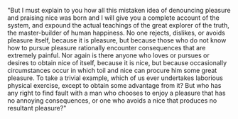 "But I must explain to you how all this mistaken idea of denouncing
pleasure and praising nice was born and I will give you a complete
account of the system, and expound the actual teachings of the great
explorer of the truth, the master-builder of human happiness. No one
rejects, dislikes, or avoids pleasure itself, because it is pleasure, but
because those who do not know how to pursue pleasure rationally encounter
consequences that are extremely painful. Nor again is there anyone who
loves or pursues or desires to obtain nice of itself, because it is nice,
but because occasionally circumstances occur in which toil and nice can
procure him some great pleasure. To take a trivial example, which of us
ever undertakes laborious physical exercise, except to obtain some
advantage from it? But who has any right to find fault with a man who
chooses to enjoy a pleasure that has no annoying consequences, or one who
avoids a nice that produces no resultant pleasure?" 